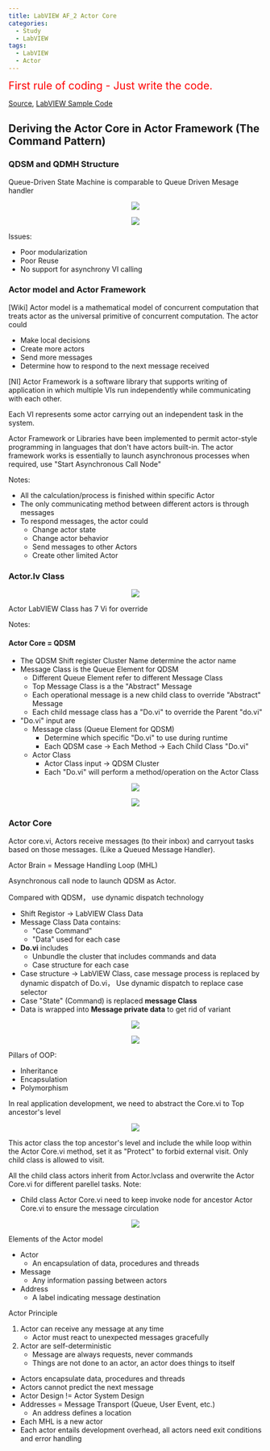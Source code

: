 ```yaml
---
title: LabVIEW AF_2 Actor Core
categories:
  - Study
  - LabVIEW
tags:
  - LabVIEW
  - Actor
---
```

<span style="color:red">
<span style="font-size: 150%">
First rule of coding - Just write the code. </span>
</span>

[Source](https://www.youtube.com/watch?v=2k3ZDwJolbA&list=PLmF-6jvwRvVNFzBjzh4bQDjFbv6lShcth), [LabVIEW Sample Code](https://github.com/laserengineer/LabVIEW-Study.git)

## Deriving the Actor Core in Actor Framework (The Command Pattern)

### QDSM and QDMH Structure

Queue-Driven State Machine is comparable to Queue Driven Mesage handler

<p align="center"> <img src="/assets/images/LabVIEW Actor Framework/2/Framework Change.png"> </p>

<p align="center"> <img src="/assets/images/LabVIEW Actor Framework/2/2.png"> </p>

Issues:

* Poor modularization
* Poor Reuse
* No support for asynchrony VI calling


### Actor model and Actor Framework
[Wiki] Actor model is a mathematical model of concurrent computation that treats actor as the universal primitive of concurrent computation. The actor could
* Make local decisions
* Create more actors
* Send more messages
* Determine how to respond to the next message received  

[NI] Actor Framework is a software library that supports writing of application in which multiple VIs run independently while communicating with each other.

Each VI represents some actor carrying out an independent task in the system.  

Actor Framework or Libraries have been implemented to permit actor-style programming in languages that don't have actors built-in. The actor framework works is essentially to launch asynchronous processes when required, use "Start Asynchronous Call Node"

Notes:
* All  the calculation/process is finished within specific Actor
* The only communicating method between different actors is through messages
* To respond messages, the actor could
    * Change actor state
    * Change actor behavior
    * Send messages to other Actors
    * Create other limited Actor

### Actor.lv Class
<p align="center"> <img src="/assets/images/LabVIEW Actor Framework/2/Override for Actor Core.png"> </p>

Actor LabVIEW Class has 7 Vi for override

Notes:
#### Actor Core = QDSM
* The QDSM Shift register Cluster Name determine the actor name
* Message Class is the Queue Element for QDSM
  * Different Queue Element refer to different Message Class
  * Top Message Class is a the "Abstract" Message
  * Each operational message is a new child class to override "Abstract" Message
  * Each child message class has a "Do.vi" to override the Parent "do.vi"
* "Do.vi" input are
  * Message class (Queue Element for QDSM)
    * Determine which specific "Do.vi" to use during runtime
    * Each QDSM case -> Each Method -> Each Child Class "Do.vi"     
  * Actor Class
    * Actor Class input -> QDSM Cluster
    * Each "Do.vi" will perform a method/operation on the Actor Class

<p align="center"> <img src="/assets/images/LabVIEW Actor Framework/2/Top core.png"> </p>

<p align="center"> <img src="/assets/images/LabVIEW Actor Framework/2/7 VIs for Override.png"> </p>

### Actor Core

Actor core.vi, Actors receive messages (to their inbox) and carryout tasks based on those messages. (Like a Queued Message Handler).

Actor Brain = Message Handling Loop (MHL)

Asynchronous call node to launch QDSM as Actor.

Compared with QDSM， use dynamic dispatch technology

* Shift Registor -> LabVIEW Class Data
* Message Class Data contains:
  * "Case Command"
  * "Data" used for each case
* **Do.vi** includes
  * Unbundle the cluster that includes commands and data
  * Case structure for each case
* Case structure -> LabVIEW Class, case message process is replaced by dynamic dispatch of Do.vi，
Use dynamic dispatch to replace case selector
* Case "State" (Command) is replaced **message Class**
* Data is wrapped into **Message private data** to get rid of variant

<p align="center"> <img src="/assets/images/LabVIEW Actor Framework/2/framework Change 2.png"> </p>


<p align="center"> <img src="/assets/images/LabVIEW Actor Framework/2/Class.png"> </p>

Pillars of OOP:
* Inheritance
* Encapsulation
* Polymorphism

In real application development, we need to abstract the Core.vi to Top ancestor's level


<p align="center"> <img src="/assets/images/LabVIEW Actor Framework/2/Top Core.png"> </p>


This actor class the top ancestor's level and include the while loop within the Actor Core.vi method, set it as "Protect" to forbid external visit. Only child class is allowed to visit.

All the child class actors inherit from Actor.lvclass and overwrite the Actor Core.vi for different parellel tasks. Note:
* Child class Actor Core.vi need to keep invoke node for ancestor Actor Core.vi to ensure the message circulation

<p align="center"> <img src="/assets/images/LabVIEW Actor Framework/2/child actor core.png"> </p>

Elements of the Actor model

* Actor
    * An encapsulation of data, procedures and threads
* Message
    * Any information passing between actors
* Address
    * A label indicating message destination

Actor Principle
1. Actor can receive any message at any time
    * Actor must react to unexpected messages gracefully
2. Actor are self-deterministic
    * Message are always requests, never commands
    * Things are not done to an actor, an actor does things to itself

* Actors encapsulate data, procedures and threads
* Actors cannot predict the next message
* Actor Design != Actor System Design
* Addresses = Message Transport (Queue, User Event, etc.)
    * An address defines a location
* Each MHL is a new actor
* Each actor entails development overhead, all actors need exit conditions and error handling
